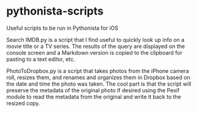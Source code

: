 # pythonista-scripts
Useful scripts to be run in Pythonista for iOS

Search IMDB.py is a script that I find useful to quickly look up info on a movie title or a TV series.  The results of the query are displayed on the console screen and a Markdown version is copied to the clipboard for pasting to a text editor, etc.

PhotoToDropbox.py is a script that takes photos from the iPhone camera roll, resizes them, and renames and organizes them in Dropbox based on the date and time the photo was taken.  The cool part is that the script will preserve the metadata of the original photo if desired using the Pexif module to read the metadata from the original and write it back to the resized copy.
